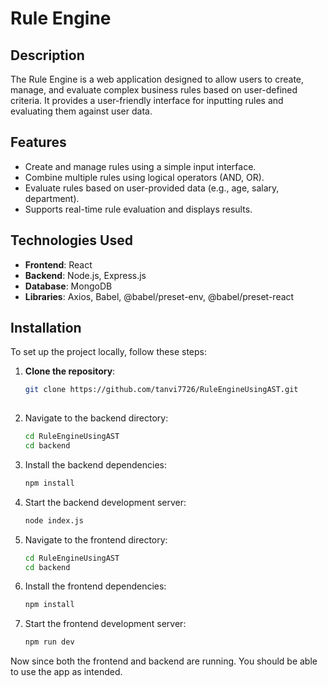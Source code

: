 # Rule Engine

## Description
The Rule Engine is a web application designed to allow users to create, manage, and evaluate complex business rules based on user-defined criteria. It provides a user-friendly interface for inputting rules and evaluating them against user data.

## Features
- Create and manage rules using a simple input interface.
- Combine multiple rules using logical operators (AND, OR).
- Evaluate rules based on user-provided data (e.g., age, salary, department).
- Supports real-time rule evaluation and displays results.

## Technologies Used
- **Frontend**: React
- **Backend**: Node.js, Express.js
- **Database**: MongoDB
- **Libraries**: Axios, Babel, @babel/preset-env, @babel/preset-react

## Installation

To set up the project locally, follow these steps:

1. **Clone the repository**:
   ```bash
   git clone https://github.com/tanvi7726/RuleEngineUsingAST.git
  

2. Navigate to the backend directory:
   ```bash
   cd RuleEngineUsingAST
   cd backend


3. Install the backend dependencies:
    ```bash
    npm install
    
4. Start the backend development server:
    ```bash
    node index.js

5. Navigate to the frontend directory:
   ```bash
   cd RuleEngineUsingAST
   cd backend


3. Install the frontend dependencies:
    ```bash
    npm install
    
4. Start the frontend development server:
    ```bash
    npm run dev
    
Now since both the frontend and backend are running. You should be able to use the app as intended.
    
